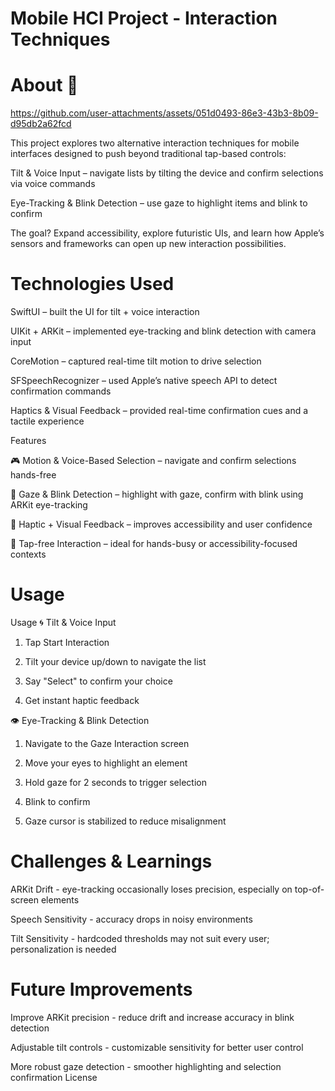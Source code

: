 # Mobile HCI Project - Interaction Techniques
# About 🤌
https://github.com/user-attachments/assets/051d0493-86e3-43b3-8b09-d95db2a62fcd


This project explores two alternative interaction techniques for mobile interfaces designed to push beyond traditional tap-based controls:

Tilt & Voice Input – navigate lists by tilting the device and confirm selections via voice commands

Eye-Tracking & Blink Detection – use gaze to highlight items and blink to confirm

The goal? Expand accessibility, explore futuristic UIs, and learn how Apple’s sensors and frameworks can open up new interaction possibilities.

# Technologies Used
SwiftUI – built the UI for tilt + voice interaction

UIKit + ARKit – implemented eye-tracking and blink detection with camera input

CoreMotion – captured real-time tilt motion to drive selection

SFSpeechRecognizer – used Apple’s native speech API to detect confirmation commands

Haptics & Visual Feedback – provided real-time confirmation cues and a tactile experience

Features

🎮 Motion & Voice-Based Selection – navigate and confirm selections hands-free

👀 Gaze & Blink Detection – highlight with gaze, confirm with blink using ARKit eye-tracking

📳 Haptic + Visual Feedback – improves accessibility and user confidence

🚫 Tap-free Interaction – ideal for hands-busy or accessibility-focused contexts


# Usage
Usage
🌀 Tilt & Voice Input

1. Tap Start Interaction

2. Tilt your device up/down to navigate the list

3. Say "Select" to confirm your choice

4. Get instant haptic feedback

👁️ Eye-Tracking & Blink Detection

1. Navigate to the Gaze Interaction screen

2. Move your eyes to highlight an element

3. Hold gaze for 2 seconds to trigger selection

4. Blink to confirm

5. Gaze cursor is stabilized to reduce misalignment

# Challenges & Learnings

ARKit Drift - eye-tracking occasionally loses precision, especially on top-of-screen elements

Speech Sensitivity - accuracy drops in noisy environments

Tilt Sensitivity - hardcoded thresholds may not suit every user; personalization is needed

# Future Improvements

Improve ARKit precision - reduce drift and increase accuracy in blink detection

Adjustable tilt controls - customizable sensitivity for better user control

More robust gaze detection - smoother highlighting and selection confirmation
License

